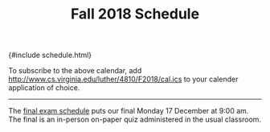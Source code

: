 ﻿---
title: Fall 2018 Schedule
...

{#include schedule.html}

To subscribe to the above calendar, add <http://www.cs.virginia.edu/luther/4810/F2018/cal.ics> to your calender application of choice.

<hr/>

The <a href="http://www.virginia.edu/registrar/exams.html#1188">final exam schedule</a> puts our final Monday 17 December at 9:00 am. The final is an in-person on-paper quiz administered in the usual classroom.

